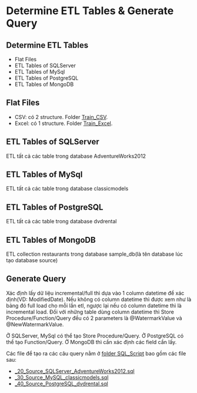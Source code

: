 Determine ETL Tables & Generate Query
=====================================

## Determine ETL Tables
- Flat Files
- ETL Tables of SQLServer
- ETL Tables of MySql
- ETL Tables of PostgreSQL
- ETL Tables of MongoDB

## Flat Files
- CSV: có 2 structure. Folder [Train_CSV](Train_CSV).
- Excel: có 1 structure. Folder [Train_Excel](Train_Excel).

## ETL Tables of SQLServer
ETL tất cả các table trong database AdventureWorks2012

## ETL Tables of MySql
ETL tất cả các table trong database classicmodels

## ETL Tables of PostgreSQL
ETL tất cả các table trong database dvdrental

## ETL Tables of MongoDB
ETL collection restaurants trong database sample_db(là tên database lúc tạo database source)

## Generate Query
Xác định lấy dữ liệu incremental/full thì dựa vào 1 column datetime để xác định(VD: ModifiedDate). Nếu không có column datetime thì được xem như là bảng đó full load cho mỗi lần etl, ngược lại nếu có column datetime thì là incremental load. Đối với những table dùng column datetime thì Store Procedure/Function/Query đều có 2 parameters là @WatermarkValue và @NewWatermarkValue.

Ở SQLServer, MySql có thể tạo Store Procedure/Query. Ở PostgreSQL có thể tạo Function/Query. Ở MongoDB thì cần xác định các field cần lấy.

Các file để tạo ra các câu query nằm ở [folder SQL_Script](SQL_Script) bao gồm các file sau:
* [_20_Source_SQLServer_AdventureWorks2012.sql](SQL_Script/_20_Source_SQLServer_AdventureWorks2012.sql)
* [_30_Source_MySQL_classicmodels.sql](SQL_Script/_30_Source_MySQL_classicmodels.sql)
* [_40_Source_PostgreSQL_dvdrental.sql](SQL_Script/_40_Source_PostgreSQL_dvdrental.sql)